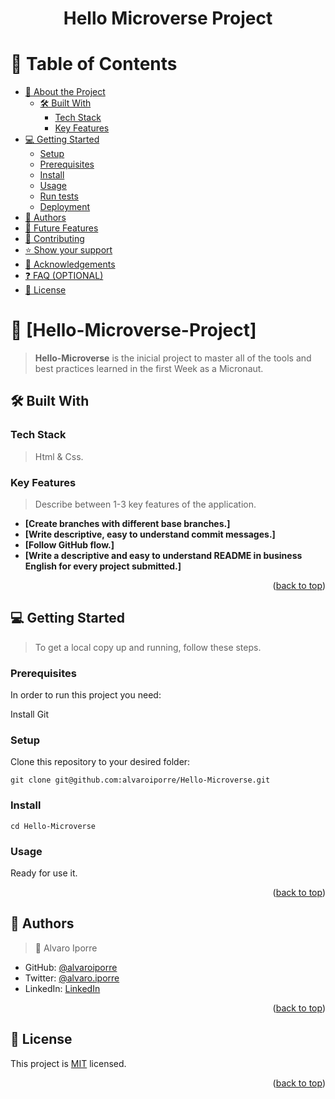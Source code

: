 <a name="readme-top"></a>

<div align="center">
  <h1><b>Hello Microverse Project</b></h1>

</div>


# 📗 Table of Contents

- [📖 About the Project](#about-project)
  - [🛠 Built With](#built-with)
    - [Tech Stack](#tech-stack)
    - [Key Features](#key-features)
- [💻 Getting Started](#getting-started)
  - [Setup](#setup)
  - [Prerequisites](#prerequisites)
  - [Install](#install)
  - [Usage](#usage)
  - [Run tests](#run-tests)
  - [Deployment](#triangular_flag_on_post-deployment)
- [👥 Authors](#authors)
- [🔭 Future Features](#future-features)
- [🤝 Contributing](#contributing)
- [⭐️ Show your support](#support)
- [🙏 Acknowledgements](#acknowledgements)
- [❓ FAQ (OPTIONAL)](#faq)
- [📝 License](#license)

# 📖 **[Hello-Microverse-Project]** <a name="about-project"></a>

> **Hello-Microverse** is the inicial project to master all of the tools and best practices learned in the first Week as a Micronaut.
## 🛠 Built With <a name="built-with"></a>

### Tech Stack <a name="tech-stack"></a>

> Html & Css.

### Key Features <a name="key-features"></a>

> Describe between 1-3 key features of the application.
- **[Create branches with different base branches.]**
- **[Write descriptive, easy to understand commit messages.]**
- **[Follow GitHub flow.]**
- **[Write a descriptive and easy to understand README in business English for every project submitted.]**
<p align="right">(<a href="#readme-top">back to top</a>)</p>



## 💻 Getting Started <a name="getting-started"></a>

> To get a local copy up and running, follow these steps.
### Prerequisites

In order to run this project you need:

Install Git

### Setup

Clone this repository to your desired folder:

```git clone git@github.com:alvaroiporre/Hello-Microverse.git```
### Install
```cd Hello-Microverse```
### Usage
Ready for use it.
<p align="right">(<a href="#readme-top">back to top</a>)</p>

## 👥 Authors <a name="authors"></a>

>👤 Alvaro Iporre

- GitHub: [@alvaroiporre](https://https://github.com/alvaroiporre)
- Twitter: [@alvaro.iporre](https://twitter.com/twitterhandle)
- LinkedIn: [LinkedIn](https://www.linkedin.com/in/alvaro-iporre-martiez-501533124/)

<p align="right">(<a href="#readme-top">back to top</a>)</p>

## 📝 License <a name="license"></a>

This project is [MIT](./LICENSE) licensed.

<p align="right">(<a href="#readme-top">back to top</a>)</p>